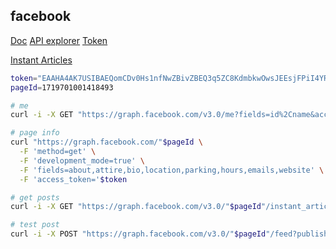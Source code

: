 facebook
-

[Doc](https://developers.facebook.com/)
[API explorer](https://developers.facebook.com/tools/explorer/)
[Token](https://developers.facebook.com/tools/debug/accesstoken/)

[Instant Articles](http://www.facebook.com/instant_articles/signup/)

````sh
token="EAAHA4AK7USIBAEQomCDv0Hs1nfNwZBivZBEQ3q5ZC8KdmbkwOwsJEEsjFPiI4YRksWwX55glrEj4GDOR2RB3tjVpZCum6eK9HRKNs8wGLJBBZCXEgPMljU3AZCHRxXIOC327zfo3tqb1MhfkIqVqFLzrMr5ZCV9YfTD2l38ZAHzvcHiu9Jf2mMgImEKhIOOePXpvmSWPws2US4NaKTM3pn0U"
pageId=1719701001418493

# me
curl -i -X GET "https://graph.facebook.com/v3.0/me?fields=id%2Cname&access_token="$token

# page info
curl "https://graph.facebook.com/"$pageId \
  -F 'method=get' \
  -F 'development_mode=true' \
  -F 'fields=about,attire,bio,location,parking,hours,emails,website' \
  -F 'access_token='$token

# get posts
curl -i -X GET "https://graph.facebook.com/v3.0/"$pageId"/instant_articles?access_token="$token

# test post
curl -i -X POST "https://graph.facebook.com/v3.0/"$pageId"/feed?published=false&message=An_unpublished_post&access_token="$token
````
